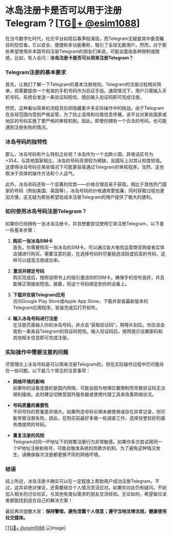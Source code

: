 # 冰岛注册卡是否可以用于注册Telegram？[[TG💪+ @esim1088](https://t.me/s/esim1088)]

在当今数字化时代，社交平台如雨后春笋般涌现，而Telegram无疑是其中备受瞩目的佼佼者。它以安全、便捷和多功能著称，吸引了全球无数用户。然而，对于那些希望使用非本国号码注册Telegram的朋友们来说，可能会面临各种限制或困惑。比如，有人会问：**冰岛注册卡是否可以用来注册Telegram？**

### Telegram注册的基本要求

首先，让我们了解一下Telegram的基本注册规则。Telegram的注册过程相对简单，但需要提供一个有效的手机号码作为验证手段。通常情况下，用户只需输入手机号码，系统会发送一条验证码短信，随后输入验证码即可完成注册。

然而，这种看似简单的流程背后却隐藏着许多实际操作中的挑战。由于Telegram在全球范围内受到严格监管，为了防止滥用和垃圾信息传播，该平台对某些国家或地区的号码实施了更严格的审核机制。因此，即使你拥有一个合法的号码，也可能遇到注册失败的情况。

### 冰岛号码的独特性

那么，冰岛号码有什么特别之处呢？冰岛作为一个北欧小国，其电话区号为+354。与其他国家相比，冰岛的号码资源较为稀缺，且国际上对其认知度较低。这使得冰岛号码在某些情况下可能更容易通过Telegram的审核程序。当然，这也取决于具体的操作方法和个人运气。

此外，冰岛号码还有一个显著的优势——价格合理且易于获取。相比于其他热门国家的号码（例如美国、英国等），冰岛号码的价格通常更低廉，同时获取过程也更加方便。这无疑为那些希望低成本注册Telegram的用户提供了极大的便利。

### 如何使用冰岛号码注册Telegram？

如果你已经拥有一张冰岛注册卡，并且想要尝试使用它来注册Telegram，以下是一些基本步骤：

1. **购买一张冰岛SIM卡**  
   首先，你需要购买一张冰岛的SIM卡。可以通过各大电信运营商官网或者实体店铺进行购买。需要注意的是，在选择号码时尽量挑选活跃度较高的号码，这样可以提高注册成功率。

2. **激活并绑定号码**  
   购买完成后，按照说明书上的指引激活你的SIM卡。确保手机信号良好，并且能够正常接收短信。接着，将这个号码绑定到你的设备上。

3. **下载并安装Telegram应用**  
   访问Google Play Store或Apple App Store，下载并安装最新版本的Telegram应用程序。安装完成后打开软件。

4. **输入冰岛号码进行注册**  
   在注册页面输入你的冰岛号码，并点击“获取验证码”。稍等片刻后，你应该会收到一条来自Telegram的验证码短信。输入验证码后，按照提示设置密码和其他相关信息即可完成注册。

### 实际操作中需要注意的问题

尽管理论上冰岛号码是可以用来注册Telegram的，但在实际操作过程中仍可能存在一些问题。以下是几个常见的注意事项：

- **网络环境的影响**  
  如果你的设备连接的是国内网络，可能会因为地理位置限制而导致验证码无法顺利接收。此时建议切换至国外服务器或使用代理工具来改善网络状况。

- **号码质量的重要性**  
  不同号码的质量差异很大。如果所选号码长期未被使用或存在异常记录，则可能导致注册失败。因此，在购买前最好多做一些调查工作，选择信誉较好的服务商提供的号码。

- **重复注册的风险**  
  Telegram对同一IP地址下的频繁注册行为非常敏感。如果你多次尝试用同一个IP地址注册新账号，可能会触发系统的防欺诈机制。为了避免这种情况发生，请确保每次注册都更换不同的网络环境。

### 结语

综上所述，冰岛注册卡确实可以在一定程度上帮助用户成功注册Telegram。不过，这并非绝对保证，还需要结合个人情况灵活应对。如果你对此仍有疑问，不妨加入相关的讨论社区，与其他有类似需求的朋友交流经验。无论如何，希望每位读者都能找到适合自己的解决方案！

最后再次提醒大家：**保持警惕，避免泄露个人信息；遵守当地法律法规，健康使用社交媒体。** 

[[TG💪+ @esim1088](https://t.me/s/esim1088) ![Image](https://i.postimg.cc/4NQfJmqS/Snipaste-2025-05-13-00-14-12.png)]